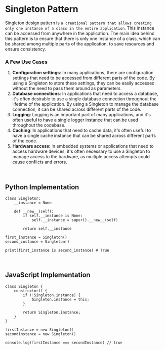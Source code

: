 # Singleton Pattern

Singleton design pattern is `a creational pattern that allows creating only one instance of a class in the entire application`. This instance can be accessed from anywhere in the application. The main idea behind this pattern is to ensure that there is only one instance of a class, which can be shared among multiple parts of the application, to save resources and ensure consistency.

### A Few Use Cases

1. **Configuration settings**: In many applications, there are configuration settings that need to be accessed from different parts of the code. By using a Singleton to store these settings, they can be easily accessed without the need to pass them around as parameters.
2. **Database connections**: In applications that need to access a database, it's often desirable to use a single database connection throughout the lifetime of the application. By using a Singleton to manage the database connection, it can be shared across different parts of the code.
3. **Logging**: Logging is an important part of many applications, and it's often useful to have a single logger instance that can be used throughout the codebase.
4. **Caching**: In applications that need to cache data, it's often useful to have a single cache instance that can be shared across different parts of the code.
5. **Hardware access**: In embedded systems or applications that need to access hardware devices, it's often necessary to use a Singleton to manage access to the hardware, as multiple access attempts could cause conflicts and errors.

<br>

<h2>Python Implementation</h2>

    class Singleton:
        __instance = None

        def __new__(self):
            if self.__instance is None:
                self.__instance = super().__new__(self)

            return self.__instance

    first_instance = Singleton()
    second_instance = Singleton()

    print(first_instance is second_instance) # True

<br>

<h2>JavaScript Implementation</h2>

    class Singleton {
        constructor() {
            if (!Singleton.instance) {
                Singleton.instance = this;
            }

            return Singleton.instance;
        }
    }

    firstInstance = new Singleton()
    secondInstance = new Singleton()

    console.log(firstInstance === secondInstance) // true
